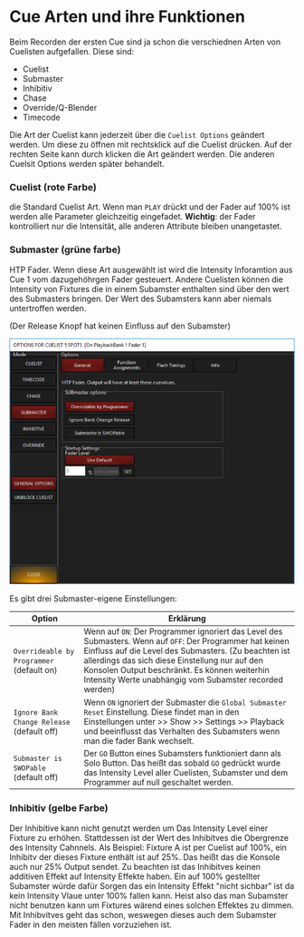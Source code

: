 # Cue Arten und ihre Funktionen

Beim Recorden der ersten Cue sind ja schon die verschiednen Arten von Cuelisten aufgefallen. Diese sind: 

- Cuelist
- Submaster
- Inhibitiv
- Chase
- Override/Q-Blender
- Timecode

Die Art der Cuelist kann jederzeit über die `Cuelist Options` geändert werden. Um diese zu öffnen mit rechtsklick auf die Cuelist drücken. Auf der rechten Seite kann durch klicken die Art geändert werden. Die anderen Cuelsit Options werden später behandelt.

### Cuelist (rote Farbe)

die Standard Cuelist Art. Wenn man `PLAY` drückt und der Fader auf 100% ist werden alle Parameter gleichzeitig eingefadet. **Wichtig**: der Fader kontrolliert nur die Intensität, alle anderen Attribute bleiben unangetastet.

### Submaster (grüne farbe)

HTP Fader. Wenn diese Art ausgewählt ist wird die Intensity Inforamtion aus Cue 1 vom dazugehöhrgen Fader gesteuert. Andere Cuelisten können die Intensity von Fixtures die in einem Subamster enthalten sind über den wert des Submasters bringen. Der Wert des Subamsters kann aber niemals untertroffen werden. 

(Der Release Knopf hat keinen Einfluss auf den Subamster)

![Sub](Pics/9.2_Submaster.png)

Es gibt drei Submaster-eigene Einstellungen:

| Option                                     | Erklärung                                                    |
| ------------------------------------------ | ------------------------------------------------------------ |
| `Overrideable by Programmer` (default on)  | Wenn auf `ON`: Der Programmer ignoriert das Level des Submasters. Wenn auf `OFF`: Der Programmer hat keinen Einfluss auf die Level des Submasters. (Zu beachten ist allerdings das sich diese Einstellung nur auf den Konsolen Output beschränkt. Es können weiterhin Intensity Werte unabhängig vom Subamster recorded werden) |
| `Ignore Bank Change Release` (default off) | Wenn `ON` ignoriert der Submaster die `Global Submaster Reset` Einstellung. Diese findet man in den Einstellungen unter >> Show >> Settings >> Playback und beeinflusst das Verhalten des Subamsters wenn man die fader Bank wechselt. |
| `Submaster is SWOPable` (default off)      | Der `GO` Button eines Subamsters funktioniert dann als Solo Button. Das heißt das sobald  `GO`  gedrückt wurde das Intensity Level aller Cuelisten, Subamster und dem Programmer auf null geschaltet werden. |

### Inhibitiv (gelbe Farbe)

Der Inhibitive kann nicht genutzt werden um Das Intensity Level einer Fixture zu erhöhen. Stattdessen ist der Wert des Inhibitves die Obergrenze des Intensity Cahnnels. Als Beispiel: Fixture A ist per Cuelist auf 100%, ein Inhibitv der dieses Fixture enthält ist auf 25%. Das heißt das die Konsole auch nur 25% Output sendet. Zu beachten ist das Inhibitves keinen additiven Effekt auf Intensity Effekte haben. Ein auf 100% gestellter Subamster würde dafür Sorgen das ein Intensity Effekt "nicht sichbar" ist da kein Intensity Vlaue unter 100% fallen kann. Heist also das man Subamster nicht benutzen kann um Fixtures wärend eines solchen Effektes zu dimmen. Mit Inhibvitves geht das schon, weswegen dieses auch dem Subamster Fader in den meisten fällen vorzuziehen ist.

